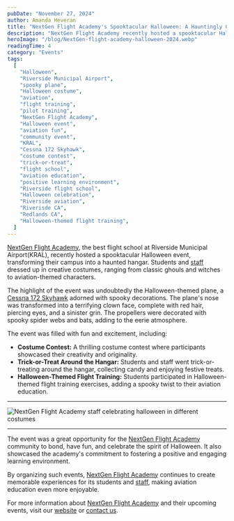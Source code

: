 ```yaml
---
pubDate: "November 27, 2024"
author: Amanda Heveran
title: "NextGen Flight Academy's Spooktacular Halloween: A Hauntingly Good Time"
description: "NextGen Flight Academy recently hosted a spooktacular Halloween event, transforming their campus into a haunted hangar. Students and staff dressed up in creative costumes, ranging from classic ghouls and witches to aviation-themed characters."
heroImage: "/blog/NextGen-flight-academy-halloween-2024.webp"
readingTime: 4
category: "Events"
tags:
  [
    "Halloween",
    "Riverside Municipal Airport",
    "spooky plane",
    "Halloween costume",
    "aviation",
    "flight training",
    "pilot training",
    "NextGen Flight Academy",
    "Halloween event",
    "aviation fun",
    "community event",
    "KRAL",
    "Cessna 172 Skyhawk",
    "costume contest",
    "trick-or-treat",
    "flight school",
    "aviation education",
    "positive learning environment",
    "Riverside flight school",
    "Halloween celebration",
    "Riverside aviation",
    "Riverisde CA",
    "Redlands CA",
    "Halloween-themed flight training",
  ]
---
```


[NextGen Flight Academy](/), the best flight school at Riverside Municipal Airport(KRAL), recently hosted a spooktacular Halloween event, transforming their campus into a haunted hangar. Students and [staff](/about) dressed up in creative costumes, ranging from classic ghouls and witches to aviation-themed characters.

The highlight of the event was undoubtedly the Halloween-themed plane, a [Cessna 172 Skyhawk](/our-fleet) adorned with spooky decorations. The plane's nose was transformed into a terrifying clown face, complete with red hair, piercing eyes, and a sinister grin. The propellers were decorated with spooky spider webs and bats, adding to the eerie atmosphere.

The event was filled with fun and excitement, including:

- **Costume Contest:** A thrilling costume contest where participants showcased their creativity and originality.
- **Trick-or-Treat Around the Hangar:** Students and staff went trick-or-treating around the hangar, collecting candy and enjoying festive treats.
- **Halloween-Themed Flight Training:** Students participated in Halloween-themed flight training exercises, adding a spooky twist to their aviation education.

---

![NextGen Flight Academy staff celebrating halloween in different costumes](/blog/NextGen-flight-academy-halloween-2024-1.webp)

---

The event was a great opportunity for the [NextGen Flight Academy](/) community to bond, have fun, and celebrate the spirit of Halloween. It also showcased the academy's commitment to fostering a positive and engaging learning environment.

By organizing such events, [NextGen Flight Academy](/) continues to create memorable experiences for its students and [staff](/about), making aviation education even more enjoyable.

For more information about [NextGen Flight Academy](/) and their upcoming events, visit our [website](https://flyhere.aero/) or [contact us](/contact).
